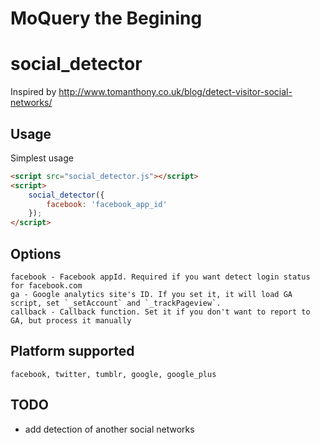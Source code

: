 # MoQuery the Begining
# social_detector

Inspired by http://www.tomanthony.co.uk/blog/detect-visitor-social-networks/

## Usage

Simplest usage

```html
<script src="social_detector.js"></script>
<script>
	social_detector({
		facebook: 'facebook_app_id'
	});
</script>
```
## Options

```
facebook - Facebook appId. Required if you want detect login status for facebook.com
ga - Google analytics site's ID. If you set it, it will load GA script, set `_setAccount` and `_trackPageview`.
callback - Callback function. Set it if you don't want to report to GA, but process it manually
```
## Platform supported

```
facebook, twitter, tumblr, google, google_plus
```
## TODO

  - add detection of another social networks

